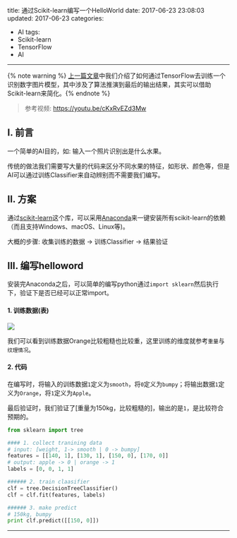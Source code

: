 title: 通过Scikit-learn编写一个HelloWorld
date: 2017-06-23 23:08:03
updated: 2017-06-23
categories:
- AI
tags:
- Scikit-learn
- TensorFlow
- AI

---

{% note warning %} [上一篇文章](https://blog.dreamtobe.cn/tensorflow-mnist/)中我们介绍了如何通过TensorFlow去训练一个识别数字图片模型，其中涉及了算法推演到最后的输出结果，其实可以借助Scikit-learn来简化。{% endnote %}

<!-- more -->

> 参考视频: https://youtu.be/cKxRvEZd3Mw


## I. 前言

一个简单的AI目的，如: 输入一个照片识别出是什么水果。

传统的做法我们需要写大量的代码来区分不同水果的特征，如形状、颜色等，但是AI可以通过训练Classifier来自动辨别而不需要我们编写。

## II. 方案

通过[scikit-learn](http://scikit-learn.org/stable/install.html)这个库，可以采用[Anaconda](https://www.continuum.io/downloads)来一键安装所有scikit-learn的依赖（而且支持Windows、macOS、Linux等)。

大概的步骤: 收集训练的数据 -> 训练Classifier -> 结果验证

## III. 编写helloword

安装完Anaconda之后，可以简单的编写python通过`import sklearn`然后执行下，验证下是否已经可以正常import。

#### 1. 训练数据(表)

![](/img/scikit-learn-hello-world.png)

我们可以看到训练数据Orange比较粗糙也比较重，这里训练的维度就参考`重量`与`纹理情况`。

#### 2. 代码

在编写时，将输入的训练数据`1`定义为`smooth`，将`0`定义为`bumpy`；将输出数据`1`定义为`Orange`，将`1`定义为`Apple`。

最后验证时，我们验证了[重量为150kg，比较粗糙的]，输出的是`1`，是比较符合预期的。

```python
from sklearn import tree

#### 1. collect tranining data
# input: [weight, 1-> smooth | 0 -> bumpy]
features = [[140, 1], [130, 1], [150, 0], [170, 0]]
# output: apple -> 0 | orange -> 1
labels = [0, 0, 1, 1]

###### 2. train claasifier
clf = tree.DecisionTreeClassifier()
clf = clf.fit(features, labels)

###### 3. make predict
# 150kg, bumpy
print clf.predict([[150, 0]])
```

---
